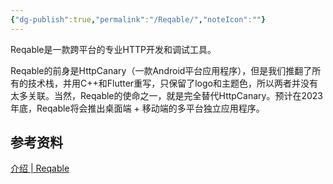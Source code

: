 ```yaml
---
{"dg-publish":true,"permalink":"/Reqable/","noteIcon":""}
---
```



Reqable是一款跨平台的专业HTTP开发和调试工具。


Reqable的前身是HttpCanary（一款Android平台应用程序），但是我们推翻了所有的技术栈，并用C++和Flutter重写，只保留了logo和主题色，所以两者并没有太多关联。当然，Reqable的使命之一，就是完全替代HttpCanary。预计在2023年底，Reqable将会推出桌面端 + 移动端的多平台独立应用程序。

## 参考资料

[介绍 | Reqable](https://reqable.com/zh-CN/docs/introduction/)